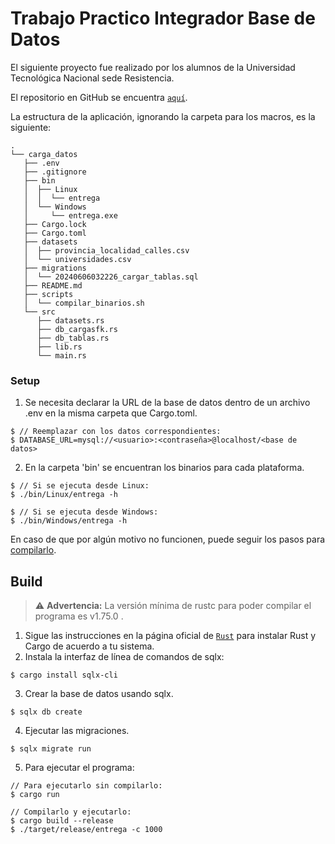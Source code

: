 # Trabajo Practico Integrador Base de Datos 
El siguiente proyecto fue realizado por los alumnos de la Universidad Tecnológica Nacional sede Resistencia. 

El repositorio en GitHub se encuentra [`aquí`](https://github.com/lauacosta/BaseDeDatos).

La estructura de la aplicación, ignorando la carpeta para los macros, es la siguiente:
```
.
└── carga_datos
   ├── .env
   ├── .gitignore
   ├── bin
   │  ├── Linux
   │  │  └── entrega
   │  └── Windows
   │     └── entrega.exe
   ├── Cargo.lock
   ├── Cargo.toml
   ├── datasets
   │  ├── provincia_localidad_calles.csv
   │  └── universidades.csv
   ├── migrations
   │  └── 20240606032226_cargar_tablas.sql
   ├── README.md
   ├── scripts
   │  └── compilar_binarios.sh
   └── src
      ├── datasets.rs
      ├── db_cargasfk.rs
      ├── db_tablas.rs
      ├── lib.rs
      └── main.rs
```


### Setup
1. Se necesita declarar la URL de la base de datos dentro de un archivo .env en la misma carpeta que Cargo.toml.
```
$ // Reemplazar con los datos correspondientes:
$ DATABASE_URL=mysql://<usuario>:<contraseña>@localhost/<base de datos>
```
2. En la carpeta 'bin' se encuentran los binarios para cada plataforma.
```
$ // Si se ejecuta desde Linux:
$ ./bin/Linux/entrega -h

$ // Si se ejecuta desde Windows:
$ ./bin/Windows/entrega -h
```

En caso de que por algún motivo no funcionen, puede seguir los pasos para [compilarlo](#Build).

## Build
> ⚠️ **Advertencia:** La versión mínima de rustc para poder compilar el programa es v1.75.0 .
1. Sigue las instrucciones en la página oficial de [`Rust`](https://www.rust-lang.org/) para instalar Rust y Cargo de acuerdo a tu sistema.
2. Instala la interfaz de línea de comandos de sqlx:
```
$ cargo install sqlx-cli
```
3. Crear la base de datos usando sqlx.
```
$ sqlx db create
```
4. Ejecutar las migraciones.
```
$ sqlx migrate run
```
5. Para ejecutar el programa:
```
// Para ejecutarlo sin compilarlo:
$ cargo run 

// Compilarlo y ejecutarlo:
$ cargo build --release
$ ./target/release/entrega -c 1000  
```
